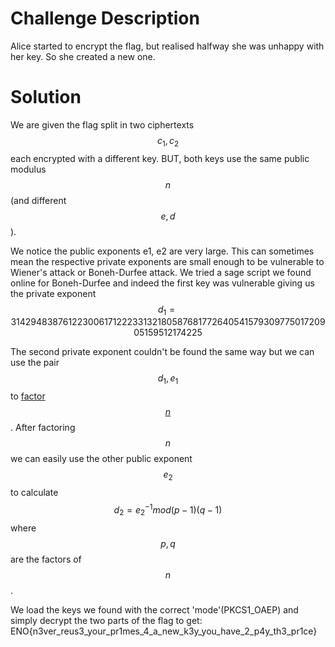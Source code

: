 # Challenge Description

Alice started to encrypt the flag, but realised halfway she was unhappy with her key. So she created a new one.
# Solution
We are given the flag split in two ciphertexts $$c_1, c_2$$ each encrypted with a different key. BUT, both keys use the same public modulus $$n$$(and different $$e, d$$).

We notice the public exponents e1, e2 are very large. This can sometimes mean the respective private exponents are small enough to be vulnerable to Wiener's attack or Boneh-Durfee attack. We tried a sage script we found online for Boneh-Durfee and indeed the first key was vulnerable giving us the private exponent   
$$d_1 = 3142948387612230061712223313218058768177264054157930977501720905159512174225$$   

The second private exponent couldn't be found the same way but we can use the pair $$d_1, e_1$$ to [factor $$n$$](https://www.di-mgt.com.au/rsa_factorize_n.html).
After factoring $$n$$ we can easily use the other public exponent $$e_2$$ to calculate $$d_2 = e^{-1}_2 mod (p-1)(q-1)$$ where $$p,q$$ are the factors of $$n$$.

We load the keys we found with the correct 'mode'(PKCS1_OAEP) and simply decrypt the two parts of the flag to get: ENO{n3ver_reus3_your_pr1mes_4_a_new_k3y_you_have_2_p4y_th3_pr1ce}









